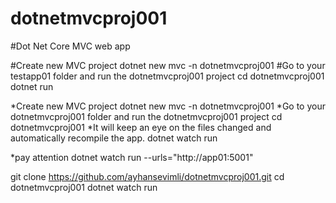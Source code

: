 # dotnetmvcproj001
#Dot Net Core MVC web app

#Create new MVC project
dotnet new mvc -n dotnetmvcproj001
#Go to your testapp01 folder and run the dotnetmvcproj001 project
cd dotnetmvcproj001
dotnet run

*Create new MVC project
dotnet new mvc -n dotnetmvcproj001
*Go to your dotnetmvcproj001 folder and run the dotnetmvcproj001 project
cd dotnetmvcproj001
*It will keep an eye on the files changed and automatically recompile the app.
dotnet watch run

*pay attention
dotnet watch run --urls="http://app01:5001"


git clone https://github.com/ayhansevimli/dotnetmvcproj001.git
cd dotnetmvcproj001
dotnet watch run

